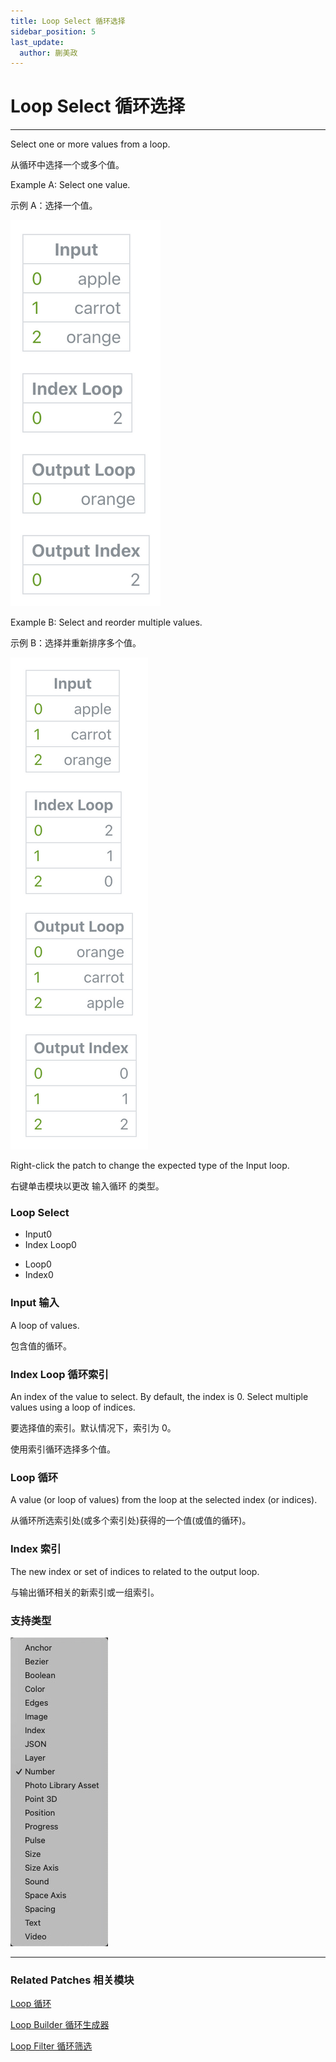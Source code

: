 ```yaml
---
title: Loop Select 循环选择
sidebar_position: 5
last_update:
  author: 蒯美政
---
```


# Loop Select 循环选择

---

Select one or more values from a loop.

从循环中选择一个或多个值。

Example A: Select one value.

示例 A：选择一个值。

![Image](./../../../static/img/docs/Loops/loop-select-1.png)

Example B: Select and reorder multiple values.

示例 B：选择并重新排序多个值。

![Image](./../../../static/img/docs/Loops/loop-select-2.png)

Right-click the patch to change the expected type of the Input loop.

右键单击模块以更改 输入循环 的类型。

<div className="patch-container">
    <div className="patch loop">
        <h3>Loop Select</h3>
        <ul className="inputs">
            <li>Input<span>0</span></li>
            <li>Index Loop<span>0</span></li>
        </ul>
        <ul className="outputs">
            <li>Loop<span>0</span></li>
            <li>Index<span>0</span></li>
        </ul>
    </div>
</div>

### Input 输入

A loop of values.

包含值的循环。

### Index Loop 循环索引

An index of the value to select. By default, the index is 0. Select multiple values using a loop of indices.

要选择值的索引。默认情况下，索引为 0。

使用索引循环选择多个值。

### Loop 循环

A value (or loop of values) from the loop at the selected index (or indices).

从循环所选索引处(或多个索引处)获得的一个值(或值的循环)。

### Index 索引

The new index or set of indices to related to the output loop.

与输出循环相关的新索引或一组索引。

### 支持类型

![Image](./../../../static/img/docs/Loops/loop-select-item.png)

---

### Related Patches 相关模块

[Loop 循环](./Loop.md)

[Loop Builder 循环生成器](./Loop%20Builder.md)

[Loop Filter 循环筛选](./Loop%20Filter.md)

